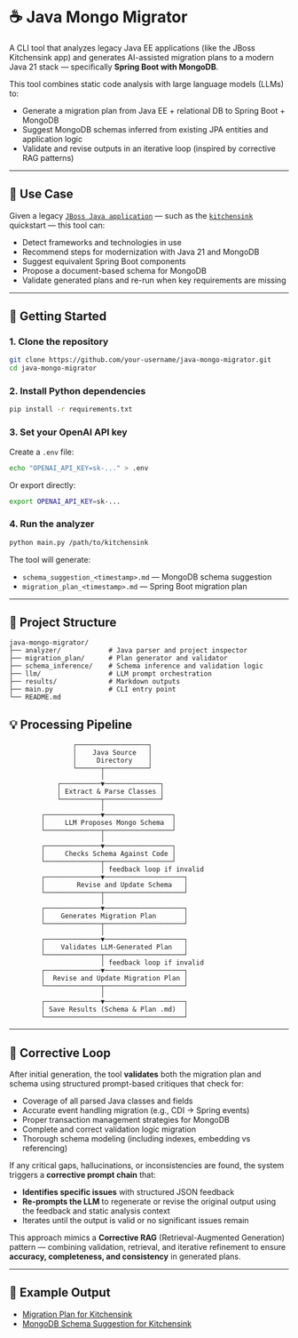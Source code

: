 # ☕ Java Mongo Migrator

A CLI tool that analyzes legacy Java EE applications (like the JBoss Kitchensink app) and generates AI-assisted migration plans to a modern Java 21 stack — specifically **Spring Boot with MongoDB**.

This tool combines static code analysis with large language models (LLMs) to:

- Generate a migration plan from Java EE + relational DB to Spring Boot + MongoDB
- Suggest MongoDB schemas inferred from existing JPA entities and application logic
- Validate and revise outputs in an iterative loop (inspired by corrective RAG patterns)

---

## 🧠 Use Case

Given a legacy [`JBoss Java application`](https://github.com/jboss-developer/jboss-eap-quickstarts) — such as the [`kitchensink`](https://github.com/jboss-developer/jboss-eap-quickstarts/tree/8.0.x/kitchensink) quickstart — this tool can:

- Detect frameworks and technologies in use  
- Recommend steps for modernization with Java 21 and MongoDB  
- Suggest equivalent Spring Boot components  
- Propose a document-based schema for MongoDB  
- Validate generated plans and re-run when key requirements are missing

---

## 🚀 Getting Started

### 1. Clone the repository

```bash
git clone https://github.com/your-username/java-mongo-migrator.git
cd java-mongo-migrator
```

### 2. Install Python dependencies

```bash
pip install -r requirements.txt
```

### 3. Set your OpenAI API key

Create a `.env` file:

```bash
echo "OPENAI_API_KEY=sk-..." > .env
```

Or export directly:

```bash
export OPENAI_API_KEY=sk-...
```

### 4. Run the analyzer

```bash
python main.py /path/to/kitchensink
```

The tool will generate:

- `schema_suggestion_<timestamp>.md` — MongoDB schema suggestion
- `migration_plan_<timestamp>.md` — Spring Boot migration plan

---

## 🧱 Project Structure

```
java-mongo-migrator/
├── analyzer/            # Java parser and project inspector
├── migration_plan/      # Plan generator and validator
├── schema_inference/    # Schema inference and validation logic
├── llm/                 # LLM prompt orchestration
├── results/             # Markdown outputs
├── main.py              # CLI entry point
└── README.md
```

## 💡  Processing Pipeline

```
                ┌──────────────────┐
                │    Java Source   │
                │     Directory    │
                └──────┬───────────┘
                       │
            ┌──────────▼──────────────┐ 
            │ Extract & Parse Classes │
            └──────────┬──────────────┘
                       │
        ┌──────────────▼─────────────────┐
        │     LLM Proposes Mongo Schema  │
        └──────────────┬─────────────────┘
                       │
        ┌──────────────▼─────────────────┐
        │     Checks Schema Against Code │
        └──────────────┬─────────────────┘
                       │ feedback loop if invalid
        ┌──────────────▼────────────────────┐
        │        Revise and Update Schema   │
        └──────────────┬────────────────────┘
                       │
        ┌──────────────▼────────────────────┐
        │    Generates Migration Plan       │
        └──────────────┬────────────────────┘
                       │
        ┌──────────────▼────────────────────┐
        │    Validates LLM-Generated Plan   │
        └──────────────┬────────────────────┘
                       │ feedback loop if invalid
        ┌──────────────▼────────────────────┐
        │  Revise and Update Migration Plan │
        └──────────────┬────────────────────┘
                       │
        ┌──────────────▼────────────────────┐
        │ Save Results (Schema & Plan .md)  │
        └───────────────────────────────────┘
```

---

## 🔄 Corrective Loop

After initial generation, the tool **validates** both the migration plan and schema using structured prompt-based critiques that check for:

- Coverage of all parsed Java classes and fields  
- Accurate event handling migration (e.g., CDI → Spring events)  
- Proper transaction management strategies for MongoDB  
- Complete and correct validation logic migration  
- Thorough schema modeling (including indexes, embedding vs referencing)  

If any critical gaps, hallucinations, or inconsistencies are found, the system triggers a **corrective prompt chain** that:

- **Identifies specific issues** with structured JSON feedback  
- **Re-prompts the LLM** to regenerate or revise the original output using the feedback and static analysis context  
- Iterates until the output is valid or no significant issues remain  

This approach mimics a **Corrective RAG** (Retrieval-Augmented Generation) pattern — combining validation, retrieval, and iterative refinement to ensure **accuracy, completeness, and consistency** in generated plans.

---

## 📁 Example Output

- [Migration Plan for Kitchensink](results/kitchensink/kitchensink_migration_plan.md)  
- [MongoDB Schema Suggestion for Kitchensink](results/kitchensink/kitchensink_schema_suggestion.md)
